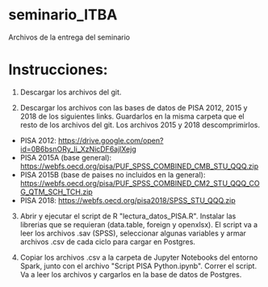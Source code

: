 # seminario_ITBA
Archivos de la entrega del seminario

# Instrucciones:

1. Descargar los archivos del git.

2. Descargar los archivos con las bases de datos de PISA 2012, 2015 y 2018 de los siguientes links. Guardarlos en la misma carpeta que el resto de los archivos del git. Los archivos 2015 y 2018 descomprimirlos.
  - PISA 2012: https://drive.google.com/open?id=0B6bsnORy_Ii_XzNicDF6ajlXejg
  - PISA 2015A (base general): https://webfs.oecd.org/pisa/PUF_SPSS_COMBINED_CMB_STU_QQQ.zip
  - PISA 2015B (base de paises no incluidos en la general): https://webfs.oecd.org/pisa/PUF_SPSS_COMBINED_CM2_STU_QQQ_COG_QTM_SCH_TCH.zip
  - PISA 2018: https://webfs.oecd.org/pisa2018/SPSS_STU_QQQ.zip

3. Abrir y ejecutar el script de R "lectura_datos_PISA.R". Instalar las librerias que se requieran (data.table, foreign y openxlsx).
El script va a leer los archivos .sav (SPSS), seleccionar algunas variables y armar archivos .csv de cada ciclo para cargar en Postgres.

4. Copiar los archivos .csv a la carpeta de Jupyter Notebooks del entorno Spark, junto con el archivo "Script PISA Python.ipynb". Correr el script. Va a leer los archivos y cargarlos en la base de datos de Postgres.
